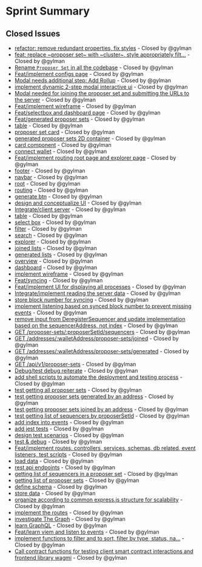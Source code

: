 # Sprint Summary

## Closed Issues
- [refactor: remove redundant properties, fix styles](https://github.com/radiusxyz/cluster-manager/pull/100) - Closed by @gylman
- [feat: replace ~proposer set~ with ~cluster~, style appropriately filt…](https://github.com/radiusxyz/cluster-manager/pull/99) - Closed by @gylman
- [Rename `Proposer Set` in all the codebase](https://github.com/radiusxyz/cluster-manager/issues/98) - Closed by @gylman
- [Feat/implement configs page](https://github.com/radiusxyz/cluster-manager/pull/97) - Closed by @gylman
- [Modal needs additional step: Add Rollup](https://github.com/radiusxyz/cluster-manager/issues/93) - Closed by @gylman
- [implement dynamic 2-step  modal interactive ui](https://github.com/radiusxyz/cluster-manager/pull/92) - Closed by @gylman
- [Modal needed for joining the proposer set and submitting the URLs to the server](https://github.com/radiusxyz/cluster-manager/issues/91) - Closed by @gylman
- [Feat/implement wireframe](https://github.com/radiusxyz/cluster-manager/pull/90) - Closed by @gylman
- [Feat/selectbox and dashboard page](https://github.com/radiusxyz/cluster-manager/pull/89) - Closed by @gylman
- [Feat/generated proposer sets](https://github.com/radiusxyz/cluster-manager/pull/88) - Closed by @gylman
- [table](https://github.com/radiusxyz/cluster-manager/issues/87) - Closed by @gylman
- [proposer set card](https://github.com/radiusxyz/cluster-manager/issues/86) - Closed by @gylman
- [generated proposer sets 2D container](https://github.com/radiusxyz/cluster-manager/issues/85) - Closed by @gylman
- [card component](https://github.com/radiusxyz/cluster-manager/issues/84) - Closed by @gylman
- [connect wallet](https://github.com/radiusxyz/cluster-manager/issues/83) - Closed by @gylman
- [Feat/implement routing root page and explorer page](https://github.com/radiusxyz/cluster-manager/pull/82) - Closed by @gylman
- [footer](https://github.com/radiusxyz/cluster-manager/issues/81) - Closed by @gylman
- [navbar](https://github.com/radiusxyz/cluster-manager/issues/80) - Closed by @gylman
- [root](https://github.com/radiusxyz/cluster-manager/issues/79) - Closed by @gylman
- [routing](https://github.com/radiusxyz/cluster-manager/issues/78) - Closed by @gylman
- [generate btn](https://github.com/radiusxyz/cluster-manager/issues/77) - Closed by @gylman
- [design and conceptualize UI](https://github.com/radiusxyz/cluster-manager/issues/76) - Closed by @gylman
- [Integrate/client server](https://github.com/radiusxyz/cluster-manager/pull/75) - Closed by @gylman
- [table](https://github.com/radiusxyz/cluster-manager/issues/74) - Closed by @gylman
- [select box](https://github.com/radiusxyz/cluster-manager/issues/73) - Closed by @gylman
- [filter](https://github.com/radiusxyz/cluster-manager/issues/72) - Closed by @gylman
- [search](https://github.com/radiusxyz/cluster-manager/issues/71) - Closed by @gylman
- [explorer](https://github.com/radiusxyz/cluster-manager/issues/70) - Closed by @gylman
- [joined lists](https://github.com/radiusxyz/cluster-manager/issues/69) - Closed by @gylman
- [generated lists](https://github.com/radiusxyz/cluster-manager/issues/68) - Closed by @gylman
- [overview](https://github.com/radiusxyz/cluster-manager/issues/67) - Closed by @gylman
- [dashboard](https://github.com/radiusxyz/cluster-manager/issues/66) - Closed by @gylman
- [implement wireframe](https://github.com/radiusxyz/cluster-manager/issues/65) - Closed by @gylman
- [Feat/syncing](https://github.com/radiusxyz/cluster-manager/pull/60) - Closed by @gylman
- [Feat/implement UI for displaying all processes](https://github.com/radiusxyz/cluster-manager/pull/59) - Closed by @gylman
- [Integrate/implement reading the server data](https://github.com/radiusxyz/cluster-manager/pull/55) - Closed by @gylman
- [store block number for syncing](https://github.com/radiusxyz/cluster-manager/issues/53) - Closed by @gylman
- [implement listening based on synced block number to prevent missing events](https://github.com/radiusxyz/cluster-manager/issues/52) - Closed by @gylman
- [remove input from DeregisterSequencer and update implementation based on the sequencerAddress, not index](https://github.com/radiusxyz/cluster-manager/issues/51) - Closed by @gylman
- [GET /proposer-sets/:proposerSetId/sequencers](https://github.com/radiusxyz/cluster-manager/issues/50) - Closed by @gylman
- [GET /addresses/:walletAddress/proposer-sets/joined](https://github.com/radiusxyz/cluster-manager/issues/49) - Closed by @gylman
- [GET /addresses/:walletAddress/proposer-sets/generated](https://github.com/radiusxyz/cluster-manager/issues/48) - Closed by @gylman
- [GET /api/v1/proposer-sets](https://github.com/radiusxyz/cluster-manager/issues/47) - Closed by @gylman
- [Debug/test debug reiterate](https://github.com/radiusxyz/cluster-manager/pull/46) - Closed by @gylman
- [add shell scripts to automate the deployment and testing process](https://github.com/radiusxyz/cluster-manager/issues/45) - Closed by @gylman
- [test getting all proposer sets](https://github.com/radiusxyz/cluster-manager/issues/44) - Closed by @gylman
- [test getting proposer sets generated by an address](https://github.com/radiusxyz/cluster-manager/issues/43) - Closed by @gylman
- [test getting proposer sets joined by an address](https://github.com/radiusxyz/cluster-manager/issues/42) - Closed by @gylman
- [test getting list of sequencers by proposerSetId](https://github.com/radiusxyz/cluster-manager/issues/41) - Closed by @gylman
- [add index into events](https://github.com/radiusxyz/cluster-manager/issues/40) - Closed by @gylman
- [add jest tests](https://github.com/radiusxyz/cluster-manager/issues/39) - Closed by @gylman
- [design test scenarios](https://github.com/radiusxyz/cluster-manager/issues/38) - Closed by @gylman
- [test & debug](https://github.com/radiusxyz/cluster-manager/issues/37) - Closed by @gylman
- [Feat/implement routes, controllers, services, schemas, db related, event listeners, test scripts](https://github.com/radiusxyz/cluster-manager/pull/36) - Closed by @gylman
- [load data](https://github.com/radiusxyz/cluster-manager/issues/35) - Closed by @gylman
- [rest api endpoints](https://github.com/radiusxyz/cluster-manager/issues/34) - Closed by @gylman
- [getting list of sequencers in a proposer set](https://github.com/radiusxyz/cluster-manager/issues/33) - Closed by @gylman
- [getting list of proposer sets](https://github.com/radiusxyz/cluster-manager/issues/32) - Closed by @gylman
- [define schema](https://github.com/radiusxyz/cluster-manager/issues/31) - Closed by @gylman
- [store data](https://github.com/radiusxyz/cluster-manager/issues/30) - Closed by @gylman
- [organize according to common express.js structure for scalability](https://github.com/radiusxyz/cluster-manager/issues/29) - Closed by @gylman
- [implement the routes](https://github.com/radiusxyz/cluster-manager/issues/28) - Closed by @gylman
- [investigate The Graph](https://github.com/radiusxyz/cluster-manager/issues/27) - Closed by @gylman
- [learn GraphQL](https://github.com/radiusxyz/cluster-manager/issues/26) - Closed by @gylman
- [Feat/learn viem and listen to events](https://github.com/radiusxyz/cluster-manager/pull/25) - Closed by @gylman
- [implement functions to filter and to sort, filter by type, status, na…](https://github.com/radiusxyz/cluster-manager/pull/22) - Closed by @gylman
- [Call contract functions for testing client smart contract interactions and frontend library wagmi](https://github.com/radiusxyz/cluster-manager/pull/17) - Closed by @gylman
